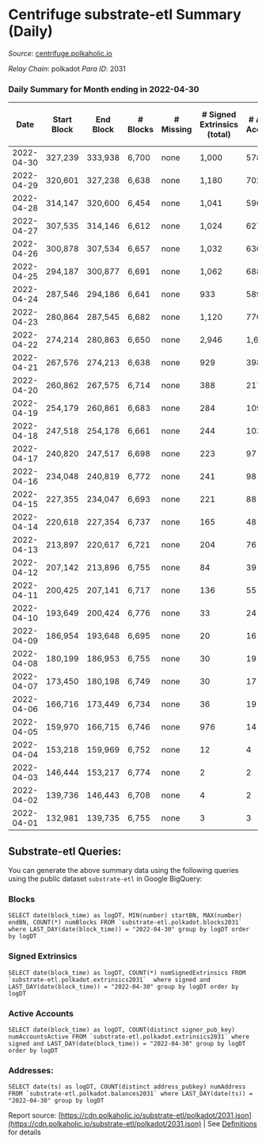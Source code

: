 # Centrifuge substrate-etl Summary (Daily)

_Source_: [centrifuge.polkaholic.io](https://centrifuge.polkaholic.io)

*Relay Chain*: polkadot
*Para ID*: 2031



### Daily Summary for Month ending in 2022-04-30


| Date | Start Block | End Block | # Blocks | # Missing | # Signed Extrinsics (total) | # Active Accounts | # Addresses with Balances | # Events | # Transfers | # XCM Transfers In | # XCM Transfers Out |
| ---- | ----------- | --------- | -------- | --------- | --------------------------- | ----------------- | ------------------------- | -------- | ----------- | ------------------ | ------------------- |
| 2022-04-30 | 327,239 | 333,938 | 6,700 | none  | 1,000 | 578 | 41,078 | 18,038 | 318 ($73,777.83) |   |   |
| 2022-04-29 | 320,601 | 327,238 | 6,638 | none  | 1,180 | 702 | 41,047 | 19,857 | 509 ($1,032,043.82) |   |   |
| 2022-04-28 | 314,147 | 320,600 | 6,454 | none  | 1,041 | 596 | 40,994 | 18,707 | 384 ($1,807.37) |   |   |
| 2022-04-27 | 307,535 | 314,146 | 6,612 | none  | 1,024 | 627 | 40,967 | 19,264 | 417 ($99,452.79) |   |   |
| 2022-04-26 | 300,878 | 307,534 | 6,657 | none  | 1,032 | 636 | 40,944 | 19,397 | 471 ($248,638.98) |   |   |
| 2022-04-25 | 294,187 | 300,877 | 6,691 | none  | 1,062 | 688 | 40,892 | 20,223 | 563 ($10,441.75) |   |   |
| 2022-04-24 | 287,546 | 294,186 | 6,641 | none  | 933 | 589 | 40,837 | 19,100 | 479 ($133,008.76) |   |   |
| 2022-04-23 | 280,864 | 287,545 | 6,682 | none  | 1,120 | 770 | 40,797 | 21,486 | 696 ($547,191.90) |   |   |
| 2022-04-22 | 274,214 | 280,863 | 6,650 | none  | 2,946 | 1,605 | 40,732 | 109,148 | 20,094 ($1,941,569.69) |   |   |
| 2022-04-21 | 267,576 | 274,213 | 6,638 | none  | 929 | 398 | 22,313 | 19,183 | 686 ($3,390,026.21) |   |   |
| 2022-04-20 | 260,862 | 267,575 | 6,714 | none  | 388 | 217 | 22,033 | 14,934 | 118 ($216,802.32) |   |   |
| 2022-04-19 | 254,179 | 260,861 | 6,683 | none  | 284 | 109 | 22,019 | 14,448 | 118 ($672,396.59) |   |   |
| 2022-04-18 | 247,518 | 254,178 | 6,661 | none  | 244 | 103 | 22,009 | 14,272 | 136 ($255.65) |   |   |
| 2022-04-17 | 240,820 | 247,517 | 6,698 | none  | 223 | 97 | 21,994 | 14,266 | 133 ($3,150.68) |   |   |
| 2022-04-16 | 234,048 | 240,819 | 6,772 | none  | 241 | 98 | 21,980 | 14,511 | 166 ($235,615.58) |   |   |
| 2022-04-15 | 227,355 | 234,047 | 6,693 | none  | 221 | 88 | 21,962 | 14,297 | 166 ($24,135,247.01) |   |   |
| 2022-04-14 | 220,618 | 227,354 | 6,737 | none  | 165 | 48 | 21,943 | 14,128 | 85 ($60,639.37) |   |   |
| 2022-04-13 | 213,897 | 220,617 | 6,721 | none  | 204 | 76 | 21,939 | 14,395 | 92 ($57,053.11) |   |   |
| 2022-04-12 | 207,142 | 213,896 | 6,755 | none  | 84 | 39 | 21,932 | 13,889 | 36 ($51,885.35) |   |   |
| 2022-04-11 | 200,425 | 207,141 | 6,717 | none  | 136 | 55 | 21,924 | 14,086 | 58 ($43,368.19) |   |   |
| 2022-04-10 | 193,649 | 200,424 | 6,776 | none  | 33 | 24 | 21,912 | 13,705 | 20  |   |   |
| 2022-04-09 | 186,954 | 193,648 | 6,695 | none  | 20 | 16 | 21,904 | 13,487 | 10 ($143,441.10) |   |   |
| 2022-04-08 | 180,199 | 186,953 | 6,755 | none  | 30 | 19 | 21,901 | 13,640 | 8 ($127.38) |   |   |
| 2022-04-07 | 173,450 | 180,198 | 6,749 | none  | 30 | 17 | 21,900 | 13,631 | 13 ($9,671.92) |   |   |
| 2022-04-06 | 166,716 | 173,449 | 6,734 | none  | 36 | 19 | 21,895 | 13,623 | 12 ($12,399.54) |   |   |
| 2022-04-05 | 159,970 | 166,715 | 6,746 | none  | 976 | 14 | 21,895 | 24,639 | 1 ($0.66) |   |   |
| 2022-04-04 | 153,218 | 159,969 | 6,752 | none  | 12 | 4 | 57 | 13,532 |   |   |   |
| 2022-04-03 | 146,444 | 153,217 | 6,774 | none  | 2 | 2 | 54 | 13,555 |   |   |   |
| 2022-04-02 | 139,736 | 146,443 | 6,708 | none  | 4 | 2 | 52 | 13,424 |   |   |   |
| 2022-04-01 | 132,981 | 139,735 | 6,755 | none  | 3 | 3 | 51 | 13,517 |   |   |   |

## Substrate-etl Queries:
You can generate the above summary data using the following queries using the public dataset `substrate-etl` in Google BigQuery:


### Blocks
```
SELECT date(block_time) as logDT, MIN(number) startBN, MAX(number) endBN, COUNT(*) numBlocks FROM `substrate-etl.polkadot.blocks2031`  where LAST_DAY(date(block_time)) = "2022-04-30" group by logDT order by logDT
```


### Signed Extrinsics
```
SELECT date(block_time) as logDT, COUNT(*) numSignedExtrinsics FROM `substrate-etl.polkadot.extrinsics2031`  where signed and LAST_DAY(date(block_time)) = "2022-04-30" group by logDT order by logDT
```


### Active Accounts
```
SELECT date(block_time) as logDT, COUNT(distinct signer_pub_key) numAccountsActive FROM `substrate-etl.polkadot.extrinsics2031` where signed and LAST_DAY(date(block_time)) = "2022-04-30" group by logDT order by logDT
```


### Addresses:
```
SELECT date(ts) as logDT, COUNT(distinct address_pubkey) numAddress FROM `substrate-etl.polkadot.balances2031` where LAST_DAY(date(ts)) = "2022-04-30" group by logDT
```



Report source: [https://cdn.polkaholic.io/substrate-etl/polkadot/2031.json](https://cdn.polkaholic.io/substrate-etl/polkadot/2031.json) | See [Definitions](/DEFINITIONS.md) for details
